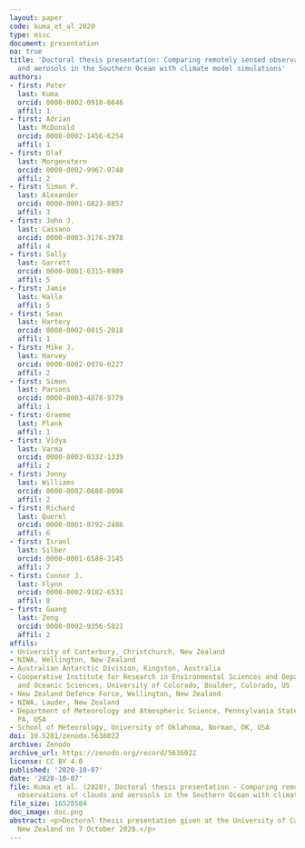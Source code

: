 ```yaml
---
layout: paper
code: kuma_et_al_2020
type: misc
document: presentation
oa: true
title: 'Doctoral thesis presentation: Comparing remotely sensed observations of clouds
  and aerosols in the Southern Ocean with climate model simulations'
authors:
- first: Peter
  last: Kuma
  orcid: 0000-0002-0910-8646
  affil: 1
- first: Adrian
  last: McDonald
  orcid: 0000-0002-1456-6254
  affil: 1
- first: Olaf
  last: Morgenstern
  orcid: 0000-0002-9967-9740
  affil: 2
- first: Simon P.
  last: Alexander
  orcid: 0000-0001-6823-8857
  affil: 3
- first: John J.
  last: Cassano
  orcid: 0000-0003-3176-3978
  affil: 4
- first: Sally
  last: Garrett
  orcid: 0000-0001-6315-8989
  affil: 5
- first: Jamie
  last: Halla
  affil: 5
- first: Sean
  last: Hartery
  orcid: 0000-0002-0015-2018
  affil: 1
- first: Mike J.
  last: Harvey
  orcid: 0000-0002-0979-0227
  affil: 2
- first: Simon
  last: Parsons
  orcid: 0000-0003-4878-9779
  affil: 1
- first: Graeme
  last: Plank
  affil: 1
- first: Vidya
  last: Varma
  orcid: 0000-0003-0332-1339
  affil: 2
- first: Jonny
  last: Williams
  orcid: 0000-0002-0680-0098
  affil: 2
- first: Richard
  last: Querel
  orcid: 0000-0001-8792-2486
  affil: 6
- first: Israel
  last: Silber
  orcid: 0000-0001-6588-2145
  affil: 7
- first: Connor J.
  last: Flynn
  orcid: 0000-0002-9182-6531
  affil: 8
- first: Guang
  last: Zeng
  orcid: 0000-0002-9356-5021
  affil: 2
affils:
- University of Canterbury, Christchurch, New Zealand
- NIWA, Wellington, New Zealand
- Australian Antarctic Division, Kingston, Australia
- Cooperative Institute for Research in Environmental Sciences and Department of Atmospheric
  and Oceanic Sciences, University of Colorado, Boulder, Colorado, US
- New Zealand Defence Force, Wellington, New Zealand
- NIWA, Lauder, New Zealand
- Department of Meteorology and Atmospheric Science, Pennsylvania State University,
  PA, USA
- School of Meteorology, University of Oklahoma, Norman, OK, USA
doi: 10.5281/zenodo.5636022
archive: Zenodo
archive_url: https://zenodo.org/record/5636022
license: CC BY 4.0
published: '2020-10-07'
date: '2020-10-07'
file: Kuma et al. (2020), Doctoral thesis presentation - Comparing remotely sensed
  observations of clouds and aerosols in the Southern Ocean with climate model simulations.pdf
file_size: 16528584
doc_image: doc.png
abstract: <p>Doctoral thesis presentation given at the University of Canterbury, Christchurch,
  New Zealand on 7 October 2020.</p>
---
```


